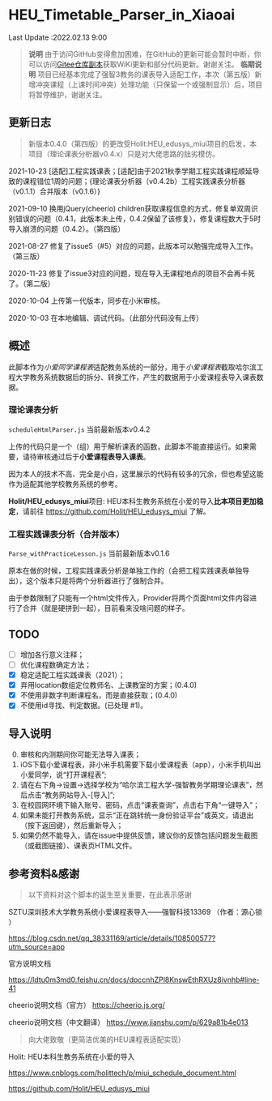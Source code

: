 # HEU_Timetable_Parser_in_Xiaoai
Last Update :2022.02.13 9:00

> **说明** 由于访问GitHub变得愈加困难，在GitHub的更新可能会暂时中断，你可以访问[Gitee仓库副本](https://gitee.com/opaqueglass/HEU_Timetable_Parser)获取WiKi更新和部分代码更新。谢谢关注。
> **临期说明** 项目已经基本完成了强智3教务的课表导入适配工作，本次（第五版）新增冲突课程（上课时间冲突）处理功能（只保留一个或强制显示）后，项目将暂停维护，谢谢关注。

## 更新日志

> 新版本0.4.0（第四版）的更改受Holit:HEU_edusys_miui项目的启发，本项目（理论课表分析器v0.4.x）只是对大佬思路的拙劣模仿。

2021-10-23 \[适配\]工程实践课表；\[适配\]由于2021秋季学期工程实践课程顺延导致的课程错位1周的问题；{理论课表分析器（v0.4.2b）工程实践课表分析器（v0.1.1）合并版本（v0.1.6）}

2021-09-10 换用jQuery(cheerio) children获取课程信息的方式，修复单双周识别错误的问题（0.4.1，此版本未上传，0.4.2保留了该修复），修复课程数大于5时导入崩溃的问题（0.4.2）。（第四版）

2021-08-27 修复了issue5（#5）对应的问题，此版本可以勉强完成导入工作。（第三版）

2020-11-23 修复了issue3对应的问题，现在导入无课程地点的项目不会再卡死了。（第二版）

2020-10-04 上传第一代版本，同步在小米审核。

2020-10-03 在本地编辑、调试代码。（此部分代码没有上传）

## 概述

此脚本作为*小爱同学课程表*适配教务系统的一部分，用于*小爱课程表*截取哈尔滨工程大学教务系统数据后的拆分、转换工作，产生的数据用于小爱课程表导入课表数据。

### 理论课表分析

`scheduleHtmlParser.js` 当前最新版本v0.4.2

上传的代码只是一个（组）用于解析课表的函数，此脚本不能直接运行。如果需要，请待审核通过后于**小爱课程表导入课表**。

因为本人的技术不高、完全是小白，这里展示的代码有较多的冗余，但也希望这能作为适配其他学校教务系统的参考。

**Holit/HEU_edusys_miui**项目: HEU本科生教务系统在小爱的导入**比本项目更加稳定**，请前往
https://github.com/Holit/HEU_edusys_miui
了解。

### 工程实践课表分析（合并版本）

`Parse_withPracticeLesson.js` 当前最新版本v0.1.6

原本在做的时候，工程实践课表分析是单独工作的（会把工程实践课表单独导出），这个版本只是将两个分析器进行了强制合并。

由于参数限制了只能有一个html文件传入，Provider将两个页面html文件内容进行了合并（就是硬拼到一起），目前看来没啥问题的样子。

## TODO

- [ ] 增加各行意义注释；
- [ ] 优化课程数确定方法；
- [x] 稳定适配工程实践课表（2021）；
- [x] 弃用location数组定位教师名、上课教室的方案；(0.4.0)
- [x] 不使用非数字判断课程名，而是直接获取；(0.4.0)
- [x] 不使用id寻找、判定数据。(已处理 #1)。

## 导入说明

0. 审核和内测期间你可能无法导入课表；
1. iOS下载小爱课程表，非小米手机需要下载小爱课程表（app），小米手机叫出小爱同学，说“打开课程表”;
2. 请在右下角->设置->选择学校为“哈尔滨工程大学-强智教务学期理论课表”，然后点击“教务网站导入-\[导入\]”;
3. 在校园网环境下输入账号、密码，点击“课表查询”，点击右下角“一键导入”；
4. 如果未能打开教务系统，显示“正在跳转统一身份验证平台”或英文，请退出（按下返回键），然后重新导入；
5. 如果仍然不能导入，请在issue中提供反馈，建议你的反馈包括问题发生截图（或截图链接）、课表页HTML文件。

## 参考资料&感谢
> 以下资料对这个脚本的诞生至关重要，在此表示感谢

SZTU深圳技术大学教务系统小爱课程表导入——强智科技13369 （作者：源心锁  ）

https://blog.csdn.net/qq_38331169/article/details/108500577?utm_source=app

官方说明文档

https://ldtu0m3md0.feishu.cn/docs/doccnhZPl8KnswEthRXUz8ivnhb#line-41

cheerio说明文档（官方）
https://cheerio.js.org/

cheerio说明文档（中文翻译）
https://www.jianshu.com/p/629a81b4e013

> 向大佬致敬（更简洁优美的HEU课程表适配实现）

Holit: HEU本科生教务系统在小爱的导入

https://www.cnblogs.com/holittech/p/miui_schedule_document.html

https://github.com/Holit/HEU_edusys_miui
